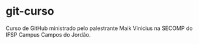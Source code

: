 # git-curso
Curso de GitHub ministrado pelo palestrante Maik Vinicius na SECOMP do IFSP Campus Campos do Jordão. 
